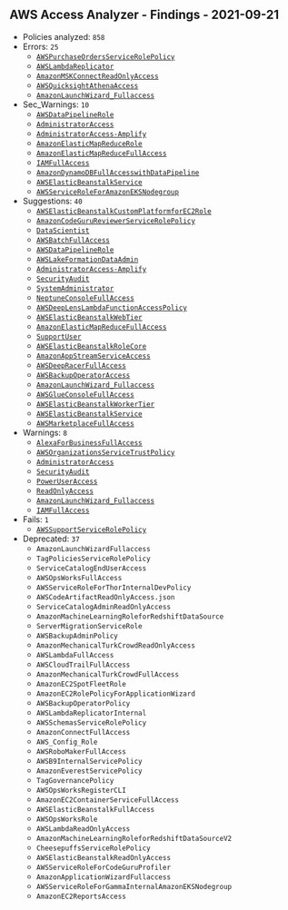 ## AWS Access Analyzer - Findings - 2021-09-21

- Policies analyzed: `858`
- Errors: `25`
  - [`AWSPurchaseOrdersServiceRolePolicy`](./AWSPurchaseOrdersServiceRolePolicy.json)
  - [`AWSLambdaReplicator`](./AWSLambdaReplicator.json)
  - [`AmazonMSKConnectReadOnlyAccess`](./AmazonMSKConnectReadOnlyAccess.json)
  - [`AWSQuicksightAthenaAccess`](./AWSQuicksightAthenaAccess.json)
  - [`AmazonLaunchWizard_Fullaccess`](./AmazonLaunchWizard_Fullaccess.json)
- Sec_Warnings: `10`
  - [`AWSDataPipelineRole`](./AWSDataPipelineRole.json)
  - [`AdministratorAccess`](./AdministratorAccess.json)
  - [`AdministratorAccess-Amplify`](./AdministratorAccess-Amplify.json)
  - [`AmazonElasticMapReduceRole`](./AmazonElasticMapReduceRole.json)
  - [`AmazonElasticMapReduceFullAccess`](./AmazonElasticMapReduceFullAccess.json)
  - [`IAMFullAccess`](./IAMFullAccess.json)
  - [`AmazonDynamoDBFullAccesswithDataPipeline`](./AmazonDynamoDBFullAccesswithDataPipeline.json)
  - [`AWSElasticBeanstalkService`](./AWSElasticBeanstalkService.json)
  - [`AWSServiceRoleForAmazonEKSNodegroup`](./AWSServiceRoleForAmazonEKSNodegroup.json)
- Suggestions: `40`
  - [`AWSElasticBeanstalkCustomPlatformforEC2Role`](./AWSElasticBeanstalkCustomPlatformforEC2Role.json)
  - [`AmazonCodeGuruReviewerServiceRolePolicy`](./AmazonCodeGuruReviewerServiceRolePolicy.json)
  - [`DataScientist`](./DataScientist.json)
  - [`AWSBatchFullAccess`](./AWSBatchFullAccess.json)
  - [`AWSDataPipelineRole`](./AWSDataPipelineRole.json)
  - [`AWSLakeFormationDataAdmin`](./AWSLakeFormationDataAdmin.json)
  - [`AdministratorAccess-Amplify`](./AdministratorAccess-Amplify.json)
  - [`SecurityAudit`](./SecurityAudit.json)
  - [`SystemAdministrator`](./SystemAdministrator.json)
  - [`NeptuneConsoleFullAccess`](./NeptuneConsoleFullAccess.json)
  - [`AWSDeepLensLambdaFunctionAccessPolicy`](./AWSDeepLensLambdaFunctionAccessPolicy.json)
  - [`AWSElasticBeanstalkWebTier`](./AWSElasticBeanstalkWebTier.json)
  - [`AmazonElasticMapReduceFullAccess`](./AmazonElasticMapReduceFullAccess.json)
  - [`SupportUser`](./SupportUser.json)
  - [`AWSElasticBeanstalkRoleCore`](./AWSElasticBeanstalkRoleCore.json)
  - [`AmazonAppStreamServiceAccess`](./AmazonAppStreamServiceAccess.json)
  - [`AWSDeepRacerFullAccess`](./AWSDeepRacerFullAccess.json)
  - [`AWSBackupOperatorAccess`](./AWSBackupOperatorAccess.json)
  - [`AmazonLaunchWizard_Fullaccess`](./AmazonLaunchWizard_Fullaccess.json)
  - [`AWSGlueConsoleFullAccess`](./AWSGlueConsoleFullAccess.json)
  - [`AWSElasticBeanstalkWorkerTier`](./AWSElasticBeanstalkWorkerTier.json)
  - [`AWSElasticBeanstalkService`](./AWSElasticBeanstalkService.json)
  - [`AWSMarketplaceFullAccess`](./AWSMarketplaceFullAccess.json)
- Warnings: `8`
  - [`AlexaForBusinessFullAccess`](./AlexaForBusinessFullAccess.json)
  - [`AWSOrganizationsServiceTrustPolicy`](./AWSOrganizationsServiceTrustPolicy.json)
  - [`AdministratorAccess`](./AdministratorAccess.json)
  - [`SecurityAudit`](./SecurityAudit.json)
  - [`PowerUserAccess`](./PowerUserAccess.json)
  - [`ReadOnlyAccess`](./ReadOnlyAccess.json)
  - [`AmazonLaunchWizard_Fullaccess`](./AmazonLaunchWizard_Fullaccess.json)
  - [`IAMFullAccess`](./IAMFullAccess.json)
- Fails: `1`
  - [`AWSSupportServiceRolePolicy`](./AWSSupportServiceRolePolicy.json)
- Deprecated: `37`
  - `AmazonLaunchWizardFullaccess`
  - `TagPoliciesServiceRolePolicy`
  - `ServiceCatalogEndUserAccess`
  - `AWSOpsWorksFullAccess`
  - `AWSServiceRoleForThorInternalDevPolicy`
  - `AWSCodeArtifactReadOnlyAccess.json`
  - `ServiceCatalogAdminReadOnlyAccess`
  - `AmazonMachineLearningRoleforRedshiftDataSource`
  - `ServerMigrationServiceRole`
  - `AWSBackupAdminPolicy`
  - `AmazonMechanicalTurkCrowdReadOnlyAccess`
  - `AWSLambdaFullAccess`
  - `AWSCloudTrailFullAccess`
  - `AmazonMechanicalTurkCrowdFullAccess`
  - `AmazonEC2SpotFleetRole`
  - `AmazonEC2RolePolicyForApplicationWizard`
  - `AWSBackupOperatorPolicy`
  - `AWSLambdaReplicatorInternal`
  - `AWSSchemasServiceRolePolicy`
  - `AmazonConnectFullAccess`
  - `AWS_Config_Role`
  - `AWSRoboMakerFullAccess`
  - `AWSB9InternalServicePolicy`
  - `AmazonEverestServicePolicy`
  - `TagGovernancePolicy`
  - `AWSOpsWorksRegisterCLI`
  - `AmazonEC2ContainerServiceFullAccess`
  - `AWSElasticBeanstalkFullAccess`
  - `AWSOpsWorksRole`
  - `AWSLambdaReadOnlyAccess`
  - `AmazonMachineLearningRoleforRedshiftDataSourceV2`
  - `CheesepuffsServiceRolePolicy`
  - `AWSElasticBeanstalkReadOnlyAccess`
  - `AWSServiceRoleForCodeGuruProfiler`
  - `AmazonApplicationWizardFullaccess`
  - `AWSServiceRoleForGammaInternalAmazonEKSNodegroup`
  - `AmazonEC2ReportsAccess`
